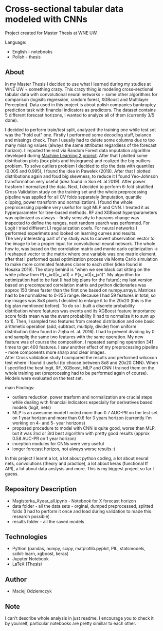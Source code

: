 # Cross-sectional tabular data modeled with CNNs
Project created for Master Thesis at WNE UW.

Language:
 - English - notebooks
 - Polish - thesis

## About
In my Master Thesis I decided to use what I learned during my studies at WNE UW + something crazy. This crazy thing is modeling cross-sectional tabular data with convolutional neural networks + some other algorithms for comparison (logisitc regression, random forest, XGBoost and Multilayer Percepton). Data used in this project is about polish companies bankruptcy prediction task with financial indicators as predictors. The dataset contains 5 different forecast horizons, I wanted to analyze all of them (currently 3/5 done). 

I decided to perform train/test split, analyzed the training one while test set was the "hold out" one. Firstly I performed some decoding stuff, balance and missings check. Then I usually had to delete some columns due to too many missing values (always the same attributes regardless of the forecast horizon). I imputed the rest via Random Forest data imputation algorithm developed during [Machine Learning 2 project](https://github.com/maciejodziemczyk/Can-PCA-extract-important-informations-from-non-significant-features-Neurak-Network-case). After that I plotted some distribution plots (box plots and histograms) and realized the big outliers problem. To solve outliers problem 
I decided to clip the data with quantiles (0.005 and 0.995), I found the idea in Pawełek (2019). After that I plotted distributions again and foud big skewness, to reduce it I found Yeo-Johnson transformation very useful (idea found in Son et. al 2019). After power trasform I normalized the data. Next, I decided to perform 6-fold stratified Cross Validation study on the training set and the whole preprocessing pipeline was applied for all CV folds separately (imputation, quantile clipping, power transform and normalization). 
I found the whole preprocessing pipeline very useful for logit MLP and CNN. I treated it as hyperparameter for tree-based methods. RF and XGBoost hyperparameters was optimized as always - firstly sensivity to hparams change was inspected to define the ranges, next random search was performed. For Logit I tried different L1 regularization coefs. For neural networks I performed experimets and looked on learning curves and results. <br>
The very interesting part of my study was to convert observation vector to the image to be a proper input for convolutional neural network. The whole how to, was based on the correlation matrix and monte carlo optimization -> I reshaped vector to the matrix where one variable was one matrix element, after that I performed quasi optimization process via Monte Carlo simulation to make more correlated features closer to each other (idea found in Hosaka 2019). The story behind is "when we see black cat sitting on the white pillow then P(x_i=0|x_j=0) > P(x_i=0|x_j=1)". My algorithm for optimization had to be fast (I had big plans for the future); my last version based on precomputed correlation matrix and python dictionaries was approx 150 times faster than the first one based on numpy.arrays. Matrices had to be normalized to 0-255 range. Because I had 59 features in total, so my images was 8x8 pixels I decided to enlarge it to the 20x20 (this is the big plan mentioned before). To do so I built a discrete probability distribution where features was events and its XGBoost feature importance score folds mean was the event probability (I had to normalize it to sum up to 1). Then, I sampled two features from created distribution and one basic arithmetic operation (add, subtract, multiply, divide) from uniform distribution (Idea found in Zięba et. al. 2016).
I had to prevent dividing by 0 and samplig the same two features with the same operation. My new feature was of course the composition. I repeated sampling operation 341 times to get 400 features. I saw another effect of my preprocessing pipeline - more components more sharp and clear images. <br>
After Cross validation study I compared the results and performed wilcoxon test where I found it useful (to choose between 8x8 and 20x20 CNN). When I specified the best logit, RF, XGBoost, MLP and CNN I trained them on the whole training set (preprocesing had to be performed again of course). Models were evaluated on the test set.

main Findings:
 - outliers reduction, power trasform and normalization are crucial steps while dealing with financial indicators especially for derivatives based models (logit, nets)
 - MLP is an awesome model I noted more than 0.7 AUC-PR on the test set on 1 year horizon and more than 0.6 for 3 years horizon (currently I'm working on 4- and 5- year horizons)
 - proposed procedure to model with CNN is quite good, worse than MLP, but it was 2nd or 3rd best algorithm with pretty good results (approx 0.58 AUC-PR on 1 year horizon) 
 - inception modules for CNNs were very useful
 - longer forecast horizon, not always worse results :)

In this project I learnt a lot, a lot about python coding, a lot about neural nets, convolutions (theory and practice), a lot about keras (functional tf API), a lot about data anslysis and more. This is my biggest project so far I guess.

## Repository Description
 - Magisterka_Xyear_all.ipynb - Notebook for X forecast horizon
 - data folder - all the data sets - orginal, dumped preprocessed, splitted folds (I had to perform it once and load during validation to made this research possible)
 - results folder - all the saved models

## Technologies
 - Python (pandas, numpy, scipy, matplotlib.pyplot, PIL, statsmodels, scikit-learn, xgboost, keras)
 - Jupyter Notebook
 - LaTeX (Thesis)

## Author
 - Maciej Odziemczyk

## Note
I can't describe whole analysis in just readme, I encourage you to check it by yourself, particular notebooks are pretty simillar to each other. 
